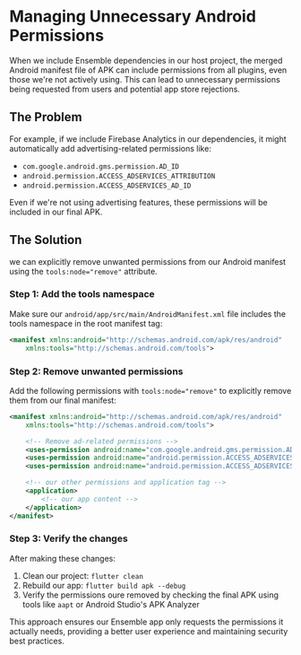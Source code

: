 # Managing Unnecessary Android Permissions

When we include Ensemble dependencies in our host project, the merged Android manifest file of APK can include permissions from all plugins, even those we're not actively using. This can lead to unnecessary permissions being requested from users and potential app store rejections.

## The Problem

For example, if we include Firebase Analytics in our dependencies, it might automatically add advertising-related permissions like:
- `com.google.android.gms.permission.AD_ID`
- `android.permission.ACCESS_ADSERVICES_ATTRIBUTION` 
- `android.permission.ACCESS_ADSERVICES_AD_ID`

Even if we're not using advertising features, these permissions will be included in our final APK.

## The Solution

we can explicitly remove unwanted permissions from our Android manifest using the `tools:node="remove"` attribute.

### Step 1: Add the tools namespace

Make sure our `android/app/src/main/AndroidManifest.xml` file includes the tools namespace in the root manifest tag:

```xml
<manifest xmlns:android="http://schemas.android.com/apk/res/android"
    xmlns:tools="http://schemas.android.com/tools">
```

### Step 2: Remove unwanted permissions

Add the following permissions with `tools:node="remove"` to explicitly remove them from our final manifest:

```xml
<manifest xmlns:android="http://schemas.android.com/apk/res/android"
    xmlns:tools="http://schemas.android.com/tools">

    <!-- Remove ad-related permissions -->
    <uses-permission android:name="com.google.android.gms.permission.AD_ID" tools:node="remove" />
    <uses-permission android:name="android.permission.ACCESS_ADSERVICES_ATTRIBUTION" tools:node="remove" />
    <uses-permission android:name="android.permission.ACCESS_ADSERVICES_AD_ID" tools:node="remove" />

    <!-- our other permissions and application tag -->
    <application>
        <!-- our app content -->
    </application>
</manifest>
```

### Step 3: Verify the changes

After making these changes:

1. Clean our project: `flutter clean`
2. Rebuild our app: `flutter build apk --debug`
3. Verify the permissions oure removed by checking the final APK using tools like `aapt` or Android Studio's APK Analyzer

This approach ensures our Ensemble app only requests the permissions it actually needs, providing a better user experience and maintaining security best practices.